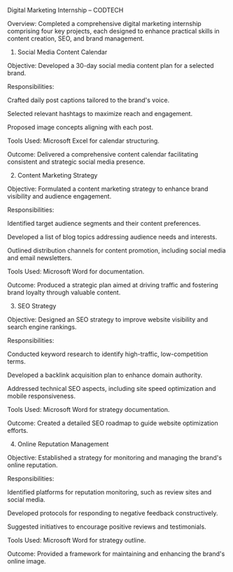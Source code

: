 Digital Marketing Internship – CODTECH

Overview: Completed a comprehensive digital marketing internship comprising four key projects, each designed to enhance practical skills in content creation, SEO, and brand management. 




1. Social Media Content Calendar

Objective: Developed a 30-day social media content plan for a selected brand.

Responsibilities:

Crafted daily post captions tailored to the brand's voice.

Selected relevant hashtags to maximize reach and engagement.

Proposed image concepts aligning with each post.


Tools Used: Microsoft Excel for calendar structuring.

Outcome: Delivered a comprehensive content calendar facilitating consistent and strategic social media presence. 





2. Content Marketing Strategy

Objective: Formulated a content marketing strategy to enhance brand visibility and audience engagement.

Responsibilities:

Identified target audience segments and their content preferences.

Developed a list of blog topics addressing audience needs and interests.

Outlined distribution channels for content promotion, including social media and email newsletters.


Tools Used: Microsoft Word for documentation.

Outcome: Produced a strategic plan aimed at driving traffic and fostering brand loyalty through valuable content. 





3. SEO Strategy

Objective: Designed an SEO strategy to improve website visibility and search engine rankings.

Responsibilities:

Conducted keyword research to identify high-traffic, low-competition terms.

Developed a backlink acquisition plan to enhance domain authority.

Addressed technical SEO aspects, including site speed optimization and mobile responsiveness.


Tools Used: Microsoft Word for strategy documentation.

Outcome: Created a detailed SEO roadmap to guide website optimization efforts. 




4. Online Reputation Management

Objective: Established a strategy for monitoring and managing the brand's online reputation.

Responsibilities:

Identified platforms for reputation monitoring, such as review sites and social media.

Developed protocols for responding to negative feedback constructively.

Suggested initiatives to encourage positive reviews and testimonials.


Tools Used: Microsoft Word for strategy outline.

Outcome: Provided a framework for maintaining and enhancing the brand's online image.
